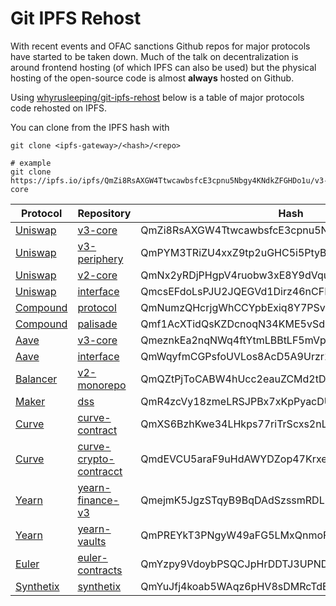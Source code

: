 # Git IPFS Rehost 

With recent events and OFAC sanctions Github repos for major protocols have started to be taken down. Much of the talk on decentralization is around frontend hosting (of which IPFS can also be used) but the physical hosting of the open-source code is almost **always** hosted on Github. 

Using [whyrusleeping/git-ipfs-rehost](https://github.com/whyrusleeping/git-ipfs-rehost) below is a table of major protocols code rehosted on IPFS. 

You can clone from the IPFS hash with
```
git clone <ipfs-gateway>/<hash>/<repo>

# example
git clone https://ipfs.io/ipfs/QmZi8RsAXGW4TtwcawbsfcE3cpnu5Nbgy4KNdkZFGHDo1u/v3-core
```

| Protocol                               | Repository                                                                 | Hash                                           |
| -------------------------------------- | -------------------------------------------------------------------------- | ---------------------------------------------- |
| [Uniswap](https://uniswap.org)         | [v3-core](https://github.com/Uniswap/v3-core)                              | QmZi8RsAXGW4TtwcawbsfcE3cpnu5Nbgy4KNdkZFGHDo1u |
| [Uniswap](https://uniswap.org)         | [v3-periphery](https://github.com/Uniswap/v3-periphery)                    | QmPYM3TRiZU4xxZ9tp2uGHC5i5PtyBK35PsLiCPy5YrNGb |
| [Uniswap](https://uniswap.org)         | [v2-core](https://github.com/Uniswap/v2-core)                              | QmNx2yRDjPHgpV4ruobw3xE8Y9dVqukGUmhJL5zKtdRonu |
| [Uniswap](https://uniswap.org)         | [interface](https://github.com/Uniswap/interface)                          | QmcsEFdoLsPJU2JQEGVd1Dirz46nCFMKQGaQuq6BB4t4i3 |
| [Compound](https://compound.finance)   | [protocol](https://github.com/compound-finance/compound-protocol)          | QmNumzQHcrjgWhCCYpbExiq8Y7PSvynWVT1nUJhqKbiCbv |
| [Compound](https://compound.finance)   | [palisade](https://github.com/compound-finance/palisade)                   | Qmf1AcXTidQsKZDcnoqN34KME5vSdmSjQrKrBkVfiJ2DFE |
| [Aave](https://aave.com)               | [v3-core](https://github.com/aave/aave-v3-core)                            | QmeznkEa2nqNWq4ftYtmLBBtLF5mVpdE7QNupXn7e9Uv2H |
| [Aave](https://aave.com)               | [interface](https://github.com/aave/interface)                             | QmWqyfmCGPsfoUVLos8AcD5A9Urzr1oRN6PStgLFfZ5nnx |
| [Balancer](https://balancer.fi)        | [v2-monorepo](https://github.com/balancer-labs/balancer-v2-monorepo)       | QmQZtPjToCABW4hUcc2eauZCMd2tDWVc5S1hiaaqp74VM1 |
| [Maker](https://makerdao.com/)         | [dss](https://github.com/makerdao/dss)                                     | QmR4zcVy18zmeLRSJPBx7xKpPyacDUoDZihNJ1UosZ6qB3 |
| [Curve](https://curve.fi)              | [curve-contract](https://github.com/curvefi/curve-contract)                | QmXS6BzhKwe34LHkps77riTrScxs2nLj1YBD8Jm23warZx |
| [Curve](https://curve.fi)              | [curve-crypto-contracct](https://github.com/curvefi/curve-crypto-contract) | QmdEVCU5araF9uHdAWYDZop47KrxeKVEubXNgXMva3HCNx |
| [Yearn](https://yearn.fi)              | [yearn-finance-v3](https://github.com/yearn/yearn-finance-v3)              | QmejmK5JgzSTqyB9BqDAdSzssmRDLEMvoNU4fxCPxvc6iX |
| [Yearn](https://yearn.fi)              | [yearn-vaults](https://github.com/yearn/yearn-vaults)                      | QmPREYkT3PNgyW49aFG5LMxQnmoFJHM3pPs3zvXSCZxsim |
| [Euler](https://euler.finance)         | [euler-contracts](https://github.com/euler-xyz/euler-contracts)            | QmYzpy9VdoybPSQCJpHrDDTJ3UPNDYjK3xpynsDSERc5Ng |
| [Synthetix](https://www.synthetix.io/) | [synthetix](https://github.com/Synthetixio/synthetix)                      | QmYuJfj4koab5WAqz6pHV8sDMRcTdEc3zsfLgBL4KbmfUW |
